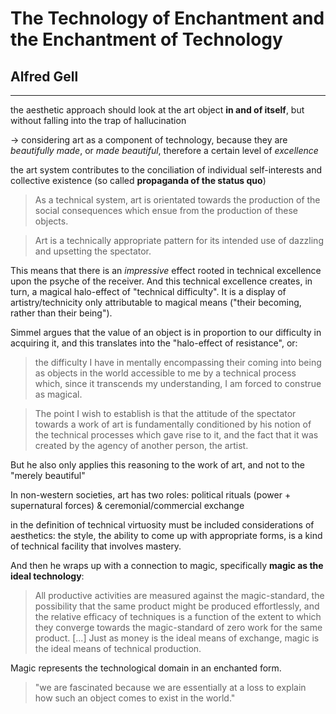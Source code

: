 # The Technology of Enchantment and the Enchantment of Technology

## Alfred Gell

---

the aesthetic approach should look at the art object __in and of itself__, but without falling into the trap of hallucination

-> considering art as a component of technology, because they are _beautifully made_, or _made beautiful_, therefore a certain level of _excellence_

the art system contributes to the conciliation of individual self-interests and collective existence (so called __propaganda of the status quo__)

> As a technical system, art is orientated towards the production of the social consequences which ensue from the production of these objects. 

> Art is a technically appropriate pattern for its intended use of dazzling and upsetting the spectator.

This means that there is an _impressive_ effect rooted in technical excellence upon the psyche of the receiver. And this technical excellence creates, in turn, a magical halo-effect of "technical difficulty". It is a display of artistry/technicity only attributable to magical means ("their becoming, rather than their being").

Simmel argues that the value of an object is in proportion to our difficulty in acquiring it, and this translates into the "halo-effect of resistance", or:

> the difficulty I have in mentally encompassing their coming into being as objects in the world accessible to me by a technical process which, since it transcends my understanding, I am forced to construe as magical. 

> The point I wish to establish is that the attitude of the spectator towards a work of art is fundamentally conditioned by his notion of the technical processes which gave rise to it, and the fact that it was created by the agency of another person, the artist. 

But he also only applies this reasoning to the work of art, and not to the "merely beautiful"

In non-western societies, art has two roles: political rituals (power + supernatural forces) & ceremonial/commercial exchange

in the definition of technical virtuosity must be included considerations of aesthetics: the style, the ability to come up with appropriate forms, is a kind of technical facility that involves mastery.

And then he wraps up with a connection to magic, specifically __magic as the ideal technology__:

> All productive activities are measured against the magic-standard, the possibility that the same product might be produced effortlessly, and the relative efficacy of techniques is a function of the extent to which they converge towards the magic-standard of zero work for the same product. [...] Just as money is the ideal means of exchange, magic is the ideal means of technical production.

Magic represents the technological domain in an enchanted form.

> "we are fascinated because we are essentially at a loss to explain how such an object comes to exist in the world."